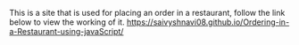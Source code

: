 This is a site that is used for placing an order in a restaurant, follow the link below to view the working of it.
https://saivyshnavi08.github.io/Ordering-in-a-Restaurant-using-javaScript/

